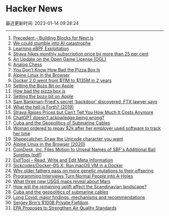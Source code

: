 # Hacker News

最近更新时间: 2023-01-14 09:28:24

--- 
1. [Precedent – Building Blocks for Next.js](https://precedent.vercel.app/) 
2. [We could stumble into AI catastrophe](https://www.cold-takes.com/how-we-could-stumble-into-ai-catastrophe/) 
3. [Learning eBPF Exploitation](https://stdnoerr.github.io/writeup/2022/08/21/eBPF-exploitation-(ft.-D-3CTF-d3bpf).html) 
4. [Strava hikes monthly subscription price by more than 25 per cent](https://www.bikeradar.com/news/strava-hikes-monthly-subscription-cost-by-more-than-25-per-cent/) 
5. [An Update on the Open Game License (OGL)](https://www.dndbeyond.com/posts/1423-an-update-on-the-open-game-license-ogl) 
6. [Analog Chess](https://github.com/ehulinsky/AnalogChess/blob/main/README.md) 
7. [You Don’t Know How Bad the Pizza Box Is](https://www.theatlantic.com/technology/archive/2023/01/pizza-delivery-box-design-soggy/672712/) 
8. [Alpine Linux in the Browser](https://bellard.org/jslinux/vm.html?url=alpine-x86.cfg&mem=192) 
9. [Docker 2.0 went from $11M to $135M in 2 years](https://sacra.com/p/docker-plg-pivot/) 
10. [Setting the Bozo Bit on Apple](https://blog.metaobject.com/2023/01/setting-bozo-bit-on-apple.html) 
11. [How bad the pizza box is](https://www.theatlantic.com/technology/archive/2023/01/pizza-delivery-box-design-soggy/672712/) 
12. [Setting the bozo bit on Apple](https://blog.metaobject.com/2023/01/setting-bozo-bit-on-apple.html) 
13. [Sam Bankman-Fried's secret 'backdoor' discovered, FTX lawyer says](https://www.businessinsider.com/sam-bankman-fried-secret-backdoor-worth-65-billion-court-hears-2023-1) 
14. [What the hell is Forth? (2019)](https://blog.information-superhighway.net/what-the-hell-is-forth) 
15. [Strava Raises Prices but Can’t Tell You How Much It Costs Anymore](https://www.dcrainmaker.com/2023/01/strava-raises-prices-doubling.html) 
16. [ChatGPT doesn't ackowledge being wrong?](https://news.ycombinator.com/item?id=34373911) 
17. [Cuba and the Geopolitics of Submarine Cables](https://www.kentik.com/blog/cuba-and-the-geopolitics-of-submarine-cables/) 
18. [Woman ordered to repay $2k after her employer used software to track her time](https://www.npr.org/2023/01/13/1148985075/time-tracking-software-canadian-woman-reach-cpa-court) 
19. [Shapecatcher: Draw the Unicode character you want](https://shapecatcher.com/) 
20. [Alpine Linux in the Browser (2020)](https://bellard.org/jslinux/vm.html?url=alpine-x86.cfg&mem=192) 
21. [CoinDesk, Inc. Files Motion to Unseal Names of SBF's Additional Bail Sureties [pdf]](https://ia801508.us.archive.org/25/items/gov.uscourts.nysd.590940/gov.uscourts.nysd.590940.43.0.pdf) 
22. [ExifTool – Read, Write and Edit Meta Information](https://exiftool.org/) 
23. [Sickcodes/Docker-OS X: Run macOS VM in a Docker](https://github.com/sickcodes/Docker-OSX) 
24. [Why older fathers pass on more genetic mutations to their offspring](https://www.rockefeller.edu/news/33436-why-older-fathers-pass-on-more-genetic-mutations-to-their-offspring/) 
25. [Programming Interviews Turn Normal People into A-Holes](https://new.pythonforengineers.com/blog/programming-interviews-turn-normal-people-into-a-holes/) 
26. [What three new USGS maps reveal about Mars](https://www.usgs.gov/special-topics/planetary-geologic-mapping/news/a-martian-mons-mystery-paleo-climate-change-and) 
27. [How will the remaining uplift affect the Scandinavian landscape?](https://geoforskning.no/hvordan-vil-gjenstaende-landheving-pavirke-landskapet-eng/) 
28. [Cuba and the geopolitics of submarine cables](https://www.kentik.com/blog/cuba-and-the-geopolitics-of-submarine-cables/) 
29. [Long Covid: major findings, mechanisms and recommendations](https://www.nature.com/articles/s41579-022-00846-2) 
30. [Sergey Brin’s $100B Private Fiefdom](https://puck.news/sergey-brins-100b-private-fiefdom/) 
31. [EPA Proposes to Strengthen Air Quality Standards](https://www.epa.gov/newsreleases/epa-proposes-strengthen-air-quality-standards-protect-public-harmful-effects-soot) 
